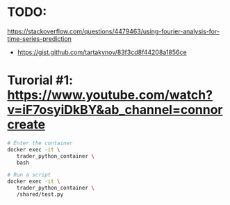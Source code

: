 # TODO:
https://stackoverflow.com/questions/4479463/using-fourier-analysis-for-time-series-prediction
- https://gist.github.com/tartakynov/83f3cd8f44208a1856ce


# Turorial #1: https://www.youtube.com/watch?v=iF7osyiDkBY&ab_channel=connorcreate



```bash
# Enter the container
docker exec -it \
   trader_python_container \
   bash

# Run a script
docker exec -it \
   trader_python_container \
   /shared/test.py

```

```python

```